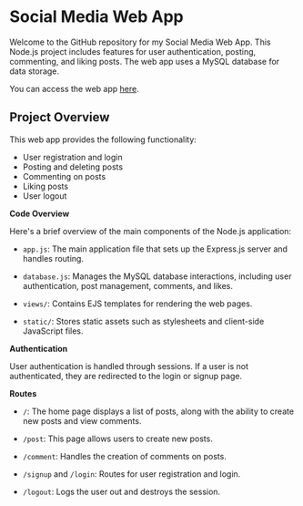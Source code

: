 # Social Media Web App

Welcome to the GitHub repository for my Social Media Web App. This Node.js project includes features for user authentication, posting, commenting, and liking posts. The web app uses a MySQL database for data storage.

You can access the web app [here](https://shepherd-lucky-notably.ngrok-free.app/).

## Project Overview

This web app provides the following functionality:

- User registration and login
- Posting and deleting posts
- Commenting on posts
- Liking posts
- User logout

**Code Overview**

Here's a brief overview of the main components of the Node.js application:

- `app.js`: The main application file that sets up the Express.js server and handles routing.

- `database.js`: Manages the MySQL database interactions, including user authentication, post management, comments, and likes.

- `views/`: Contains EJS templates for rendering the web pages.

- `static/`: Stores static assets such as stylesheets and client-side JavaScript files.

**Authentication**

User authentication is handled through sessions. If a user is not authenticated, they are redirected to the login or signup page.

**Routes**

- `/`: The home page displays a list of posts, along with the ability to create new posts and view comments.

- `/post`: This page allows users to create new posts.

- `/comment`: Handles the creation of comments on posts.

- `/signup` and `/login`: Routes for user registration and login.

- `/logout`: Logs the user out and destroys the session.
